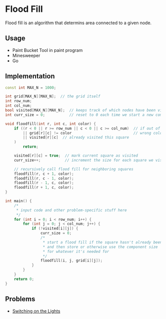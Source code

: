 # Flood Fill

Flood fill is an algorithm that determins area connected to a given node.

## Usage

- Paint Bucket Tool in paint program
- Minesweeper
- Go

## Implementation

```cpp
const int MAX_N = 1000;

int grid[MAX_N][MAX_N];  // the grid itself
int row_num;
int col_num;
bool visited[MAX_N][MAX_N];  // keeps track of which nodes have been visited
int curr_size = 0;           // reset to 0 each time we start a new component

void floodfill(int r, int c, int color) {
	if ((r < 0 || r >= row_num || c < 0 || c >= col_num)  // if out of bounds
	    || grid[r][c] != color                            // wrong color
	    || visited[r][c]  // already visited this square
	)
		return;

	visited[r][c] = true;  // mark current square as visited
	curr_size++;           // increment the size for each square we visit

	// recursively call flood fill for neighboring squares
	floodfill(r, c + 1, color);
	floodfill(r, c - 1, color);
	floodfill(r - 1, c, color);
	floodfill(r + 1, c, color);
}

int main() {
	/*
	 * input code and other problem-specific stuff here
	 */
	for (int i = 0; i < row_num; i++) {
		for (int j = 0; j < col_num; j++) {
			if (!visited[i][j]) {
				curr_size = 0;
				/*
				 * start a flood fill if the square hasn't already been visited,
				 * and then store or otherwise use the component size
				 * for whatever it's needed for
				 */
				floodfill(i, j, grid[i][j]);
			}
		}
	}
	return 0;
}
```

## Problems

- [Switching on the Lights](https://www.acmicpc.net/problem/11967)
